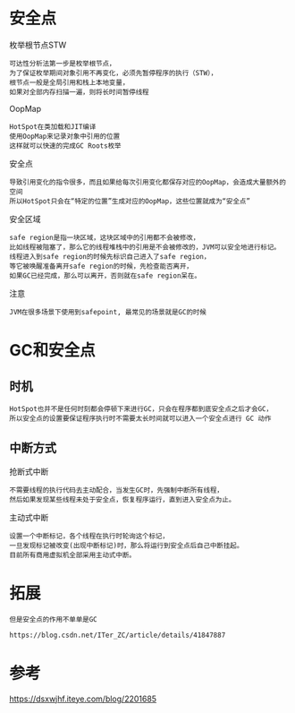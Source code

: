 
# 安全点

枚举根节点STW

    可达性分析法第一步是枚举根节点，  
    为了保证枚举期间对象引用不再变化，必须先暂停程序的执行（STW），  
    根节点一般是全局引用和栈上本地变量，  
    如果对全部内存扫描一遍，则将长时间暂停线程  

OopMap

    HotSpot在类加载和JIT编译  
    使用OopMap来记录对象中引用的位置    
    这样就可以快速的完成GC Roots枚举


安全点

    导致引用变化的指令很多，而且如果给每次引用变化都保存对应的OopMap，会造成大量额外的空间  
    所以HotSpot只会在“特定的位置”生成对应的OopMap，这些位置就成为“安全点”

安全区域

	safe region是指一块区域，这块区域中的引用都不会被修改，
	比如线程被阻塞了，那么它的线程堆栈中的引用是不会被修改的，JVM可以安全地进行标记。
	线程进入到safe region的时候先标识自己进入了safe region，
	等它被唤醒准备离开safe region的时候，先检查能否离开，
	如果GC已经完成，那么可以离开，否则就在safe region呆在。

注意

	JVM在很多场景下使用到safepoint, 最常见的场景就是GC的时候
	

# GC和安全点

## 时机

    HotSpot也并不是任何时刻都会停顿下来进行GC，只会在程序都到底安全点之后才会GC，  
    所以安全点的设置要保证程序执行时不需要太长时间就可以进入一个安全点进行 GC 动作

## 中断方式

抢断式中断  

    不需要线程的执行代码去主动配合，当发生GC时，先强制中断所有线程，    
    然后如果发现某些线程未处于安全点，恢复程序运行，直到进入安全点为止。

主动式中断

    设置一个中断标记，各个线程在执行时轮询这个标记，  
    一旦发现标记被改变(出现中断标记)时，那么将运行到安全点后自己中断挂起。  
    目前所有商用虚拟机全部采用主动式中断。


# 拓展

	但是安全点的作用不单单是GC

	https://blog.csdn.net/ITer_ZC/article/details/41847887




# 参考

https://dsxwjhf.iteye.com/blog/2201685  

